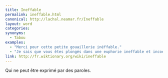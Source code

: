 ```yaml
---
title: Ineffable
permalink: ineffable.html
canonical: http://lachal.neamar.fr/Ineffable
layout: word
categories:
synonyms:
  - Tabou
examples:
  - "Merci pour cette petite gouaillerie inéffable."
  - "Je sais que vous êtes plongés dans une euphorie ineffable et incoercible…"
link: http://fr.wiktionary.org/wiki/ineffable
---
```


Qui ne peut être exprimé par des paroles.

